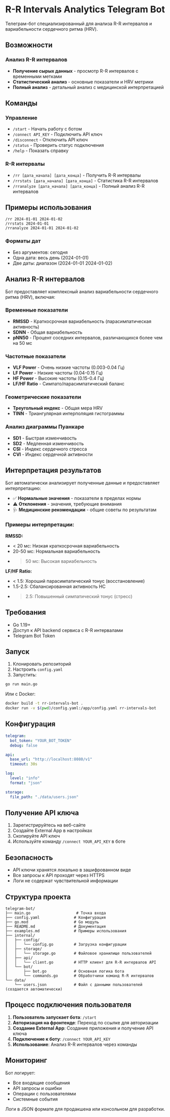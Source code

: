 # R-R Intervals Analytics Telegram Bot

Телеграм-бот специализированный для анализа R-R интервалов и вариабельности сердечного ритма (HRV).

## Возможности

### Анализ R-R интервалов

- **Получение сырых данных** - просмотр R-R интервалов с временными метками
- **Статистический анализ** - основные показатели и HRV метрики
- **Полный анализ** - детальный анализ с медицинской интерпретацией

## Команды

### Управление

- `/start` - Начать работу с ботом
- `/connect API_KEY` - Подключить API ключ
- `/disconnect` - Отключить API ключ
- `/status` - Проверить статус подключения
- `/help` - Показать справку

### R-R интервалы

- `/rr [дата_начала] [дата_конца]` - Получить R-R интервалы
- `/rrstats [дата_начала] [дата_конца]` - Статистика R-R интервалов
- `/rranalyze [дата_начала] [дата_конца]` - Полный анализ R-R интервалов

## Примеры использования

```
/rr 2024-01-01 2024-01-02
/rrstats 2024-01-01
/rranalyze 2024-01-01 2024-01-02
```

### Форматы дат

- Без аргументов: сегодня
- Одна дата: весь день (2024-01-01)
- Две даты: диапазон (2024-01-01 2024-01-02)

## Анализ R-R интервалов

Бот предоставляет комплексный анализ вариабельности сердечного ритма (HRV), включая:

### Временные показатели

- **RMSSD** - Краткосрочная вариабельность (парасимпатическая активность)
- **SDNN** - Общая вариабельность
- **pNN50** - Процент соседних интервалов, различающихся более чем на 50 мс

### Частотные показатели

- **VLF Power** - Очень низкие частоты (0.003-0.04 Гц)
- **LF Power** - Низкие частоты (0.04-0.15 Гц)
- **HF Power** - Высокие частоты (0.15-0.4 Гц)
- **LF/HF Ratio** - Симпато/парасимпатический баланс

### Геометрические показатели

- **Треугольный индекс** - Общая мера HRV
- **TINN** - Триангулярная интерполяция гистограммы

### Анализ диаграммы Пуанкаре

- **SD1** - Быстрая изменчивость
- **SD2** - Медленная изменчивость
- **CSI** - Индекс сердечного стресса
- **CVI** - Индекс сердечной активности

## Интерпретация результатов

Бот автоматически анализирует полученные данные и предоставляет интерпретацию:

- ✅ **Нормальные значения** - показатели в пределах нормы
- ⚠️ **Отклонения** - значения, требующие внимания
- 🩺 **Медицинские рекомендации** - общие советы по результатам

### Примеры интерпретации:

**RMSSD:**

- < 20 мс: Низкая краткосрочная вариабельность
- 20-50 мс: Нормальная вариабельность
- > 50 мс: Высокая вариабельность

**LF/HF Ratio:**

- < 1.5: Хороший парасимпатический тонус (восстановление)
- 1.5-2.5: Сбалансированная активность НС
- > 2.5: Повышенный симпатический тонус (стресс)

## Требования

- Go 1.19+
- Доступ к API backend сервиса с R-R интервалами
- Telegram Bot Token

## Запуск

1. Клонировать репозиторий
2. Настроить `config.yaml`
3. Запустить:

```bash
go run main.go
```

Или с Docker:

```bash
docker build -t rr-intervals-bot .
docker run -v $(pwd)/config.yaml:/app/config.yaml rr-intervals-bot
```

## Конфигурация

```yaml
telegram:
  bot_token: "YOUR_BOT_TOKEN"
  debug: false

api:
  base_url: "http://localhost:8080/v1"
  timeout: 30s

log:
  level: "info"
  format: "json"

storage:
  file_path: "./data/users.json"
```

## Получение API ключа

1. Зарегистрируйтесь на веб-сайте
2. Создайте External App в настройках
3. Скопируйте API ключ
4. Используйте команду `/connect YOUR_API_KEY` в боте

## Безопасность

- API ключи хранятся локально в зашифрованном виде
- Все запросы к API проходят через HTTPS
- Логи не содержат чувствительной информации

## Структура проекта

```
telegram-bot/
├── main.go                    # Точка входа
├── config.yaml               # Конфигурация
├── go.mod                    # Go модуль
├── README.md                 # Документация
├── examples.md               # Примеры использования
├── internal/
│   ├── config/
│   │   └── config.go         # Загрузка конфигурации
│   ├── storage/
│   │   └── storage.go        # Файловое хранилище пользователей
│   ├── api/
│   │   └── client.go         # HTTP клиент для R-R интервалов API
│   └── bot/
│       ├── bot.go            # Основная логика бота
│       └── commands.go       # Обработчики команд R-R интервалов
└── data/
    └── users.json            # Файл с данными пользователей (создается автоматически)
```

## Процесс подключения пользователя

1. **Пользователь запускает бота**: `/start`
2. **Авторизация на фронтенде**: Переход по ссылке для авторизации
3. **Создание External App**: Создание приложения и получение API ключа
4. **Подключение к боту**: `/connect YOUR_API_KEY`
5. **Использование**: Анализ R-R интервалов через команды

## Мониторинг

Бот логирует:

- Все входящие сообщения
- API запросы и ошибки
- Операции с пользователями
- Системные события

Логи в JSON формате для продакшена или консольном для разработки.
